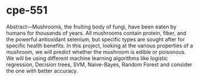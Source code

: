 # cpe-551 
Abstract—Mushrooms, the fruiting body of fungi, have been eaten by humans for thousands of years. All mushrooms contain protein, fiber, and the powerful antioxidant selenium, but specific types are sought after for specific health benefits. In this project, looking at the various properties of a mushroom, we will predict whether the mushroom is edible or poisonous. We will be using different machine learning algorithms like logistic regression, Decision trees, SVM, Naive-Bayes, Random Forest and consider the one with better accuracy.
